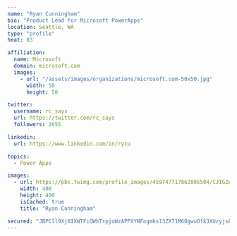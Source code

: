 ```yaml
---
name: "Ryan Cunningham"
bio: "Product Lead for Microsoft PowerApps"
location: Seattle, WA
type: "profile"
heat: 83

affiliation:
  name: Microsoft
  domain: microsoft.com
  images:
    - url: "/assets/images/organizations/microsoft.com-50x50.jpg"
      width: 50
      height: 50

twitter:
  username: rc_says
  url: https://twitter.com/rc_says
  followers: 2655

linkedin:
  url: https://www.linkedin.com/in/rycu

topics:
  - Power Apps

images:
  - url: https://pbs.twimg.com/profile_images/459747717862805504/CJIGZejd_400x400.png
    width: 400
    height: 400
    isCached: true
    title: "Ryan Cunningham"

secured: "JBPCll9Xj0IXWTFiQWhT+pjoWzAPPXYNFogmks13ZX71M6OgwuOfk3XUzyjsEcXAbAgKNzweHnMOjvyuLeiHyhZbsXvq8M6M8Bi54a9IAql8++i7AWbUy3ldhnQnn5lbCNHIiLQW6CZy1kzovGszX0i3w55bsUsHVgMZhiVPIu5vMe8rzUK+z1A9y5jw9xUJAlP7Zcad2jOI62FLzUbOCuc3sWyRhpy/L/mREbXUWN9egBMsT+JUlXhKe/NRp09c/u5cSQXJbTjG5DJcJyfji/6oeZqdJ8ThWMm+F5l1O+0ODZjj8TiI46KI62yiGZfXaq1VBRDjZi8m2+ZtOI9GPIDYbYEBaiAwnBosgIS1YGKubGmE1o4vBZQ/H7fe1TiX2YqsrGorE3iUl3DlmS5uR8aA3HBb/3RNSlD7nyPE304=;RqR44GsxgO0Z8XJUbaQq3Q=="
---
```



